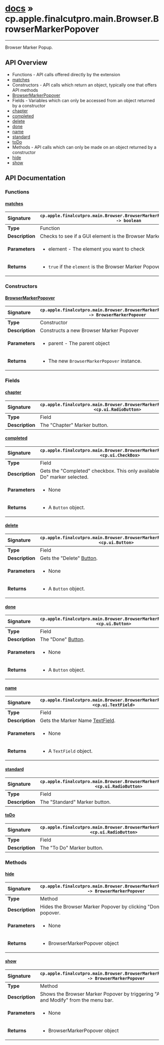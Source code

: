 # [docs](index.md) » cp.apple.finalcutpro.main.Browser.BrowserMarkerPopover
---

Browser Marker Popup.

## API Overview
* Functions - API calls offered directly by the extension
 * [matches](#matches)
* Constructors - API calls which return an object, typically one that offers API methods
 * [BrowserMarkerPopover](#browsermarkerpopover)
* Fields - Variables which can only be accessed from an object returned by a constructor
 * [chapter](#chapter)
 * [completed](#completed)
 * [delete](#delete)
 * [done](#done)
 * [name](#name)
 * [standard](#standard)
 * [toDo](#todo)
* Methods - API calls which can only be made on an object returned by a constructor
 * [hide](#hide)
 * [show](#show)

## API Documentation

### Functions

#### [matches](#matches)
| <span style="float: left;">**Signature**</span> | <span style="float: left;">`cp.apple.finalcutpro.main.Browser.BrowserMarkerPopover.matches(element) -> boolean` </span>                                                          |
| -----------------------------------------------------|---------------------------------------------------------------------------------------------------------|
| **Type**                                             | Function |
| **Description**                                      | Checks to see if a GUI element is the Browser Marker Popover or not |
| **Parameters**                                       | <ul><li>element - The element you want to check</li></ul> |
| **Returns**                                          | <ul><li><code>true</code> if the <code>element</code> is the Browser Marker Popover otherwise <code>false</code></li></ul> |

### Constructors

#### [BrowserMarkerPopover](#browsermarkerpopover)
| <span style="float: left;">**Signature**</span> | <span style="float: left;">`cp.apple.finalcutpro.main.Browser.BrowserMarkerPopover(parent) -> BrowserMarkerPopover` </span>                                                          |
| -----------------------------------------------------|---------------------------------------------------------------------------------------------------------|
| **Type**                                             | Constructor |
| **Description**                                      | Constructs a new Browser Marker Popover |
| **Parameters**                                       | <ul><li>parent - The parent object</li></ul> |
| **Returns**                                          | <ul><li>The new <code>BrowserMarkerPopover</code> instance.</li></ul> |

### Fields

#### [chapter](#chapter)
| <span style="float: left;">**Signature**</span> | <span style="float: left;">`cp.apple.finalcutpro.main.Browser.BrowserMarkerPopover.chapter <cp.ui.RadioButton>` </span>                                                          |
| -----------------------------------------------------|---------------------------------------------------------------------------------------------------------|
| **Type**                                             | Field |
| **Description**                                      | The "Chapter" Marker button. |

#### [completed](#completed)
| <span style="float: left;">**Signature**</span> | <span style="float: left;">`cp.apple.finalcutpro.main.Browser.BrowserMarkerPopover.completed <cp.ui.CheckBox>` </span>                                                          |
| -----------------------------------------------------|---------------------------------------------------------------------------------------------------------|
| **Type**                                             | Field |
| **Description**                                      | Gets the "Completed" checkbox. This only available if you have a "To Do" marker selected. |
| **Parameters**                                       | <ul><li>None</li></ul> |
| **Returns**                                          | <ul><li>A <code>Button</code> object.</li></ul> |

#### [delete](#delete)
| <span style="float: left;">**Signature**</span> | <span style="float: left;">`cp.apple.finalcutpro.main.Browser.BrowserMarkerPopover.delete <cp.ui.Button>` </span>                                                          |
| -----------------------------------------------------|---------------------------------------------------------------------------------------------------------|
| **Type**                                             | Field |
| **Description**                                      | Gets the "Delete" [Button](cp.ui.Button.md). |
| **Parameters**                                       | <ul><li>None</li></ul> |
| **Returns**                                          | <ul><li>A <code>Button</code> object.</li></ul> |

#### [done](#done)
| <span style="float: left;">**Signature**</span> | <span style="float: left;">`cp.apple.finalcutpro.main.Browser.BrowserMarkerPopover.done <cp.ui.Button>` </span>                                                          |
| -----------------------------------------------------|---------------------------------------------------------------------------------------------------------|
| **Type**                                             | Field |
| **Description**                                      | The "Done" [Button](cp.ui.Button.md). |
| **Parameters**                                       | <ul><li>None</li></ul> |
| **Returns**                                          | <ul><li>A <code>Button</code> object.</li></ul> |

#### [name](#name)
| <span style="float: left;">**Signature**</span> | <span style="float: left;">`cp.apple.finalcutpro.main.Browser.BrowserMarkerPopover.name <cp.ui.TextField>` </span>                                                          |
| -----------------------------------------------------|---------------------------------------------------------------------------------------------------------|
| **Type**                                             | Field |
| **Description**                                      | Gets the Marker Name [TextField](cp.ui.TextField.md). |
| **Parameters**                                       | <ul><li>None</li></ul> |
| **Returns**                                          | <ul><li>A <code>TextField</code> object.</li></ul> |

#### [standard](#standard)
| <span style="float: left;">**Signature**</span> | <span style="float: left;">`cp.apple.finalcutpro.main.Browser.BrowserMarkerPopover.standard <cp.ui.RadioButton>` </span>                                                          |
| -----------------------------------------------------|---------------------------------------------------------------------------------------------------------|
| **Type**                                             | Field |
| **Description**                                      | The "Standard" Marker button. |

#### [toDo](#todo)
| <span style="float: left;">**Signature**</span> | <span style="float: left;">`cp.apple.finalcutpro.main.Browser.BrowserMarkerPopover.toDo <cp.ui.RadioButton>` </span>                                                          |
| -----------------------------------------------------|---------------------------------------------------------------------------------------------------------|
| **Type**                                             | Field |
| **Description**                                      | The "To Do" Marker button. |

### Methods

#### [hide](#hide)
| <span style="float: left;">**Signature**</span> | <span style="float: left;">`cp.apple.finalcutpro.main.Browser.BrowserMarkerPopover:hide() -> BrowserMarkerPopover` </span>                                                          |
| -----------------------------------------------------|---------------------------------------------------------------------------------------------------------|
| **Type**                                             | Method |
| **Description**                                      | Hides the Browser Marker Popover by clicking "Done" on the popover. |
| **Parameters**                                       | <ul><li>None</li></ul> |
| **Returns**                                          | <ul><li>BrowserMarkerPopover object</li></ul> |

#### [show](#show)
| <span style="float: left;">**Signature**</span> | <span style="float: left;">`cp.apple.finalcutpro.main.Browser.BrowserMarkerPopover:show() -> BrowserMarkerPopover` </span>                                                          |
| -----------------------------------------------------|---------------------------------------------------------------------------------------------------------|
| **Type**                                             | Method |
| **Description**                                      | Shows the Browser Marker Popover by triggering "Add Marker and Modify" from the menu bar. |
| **Parameters**                                       | <ul><li>None</li></ul> |
| **Returns**                                          | <ul><li>BrowserMarkerPopover object</li></ul> |

